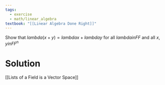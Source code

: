 ```yaml
---
tags:
  - exercise
  - math/linear_algebra
textbook: "[[Linear Algebra Done Right]]"
---
```

Show that $lambda (x + y) = lambda x + lambda y$ for all $lambda in FF$ and all $x,y in FF^n$
# Solution
[[Lists of a Field is a Vector Space]]